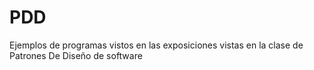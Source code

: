 # PDD
Ejemplos de programas vistos en las exposiciones vistas en la clase de Patrones De Diseño de software
